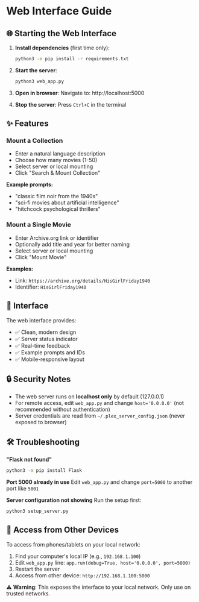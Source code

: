 # Web Interface Guide

## 🌐 Starting the Web Interface

1. **Install dependencies** (first time only):
   ```bash
   python3 -m pip install -r requirements.txt
   ```

2. **Start the server**:
   ```bash
   python3 web_app.py
   ```

3. **Open in browser**:
   Navigate to: http://localhost:5000

4. **Stop the server**:
   Press `Ctrl+C` in the terminal

## ✨ Features

### Mount a Collection
- Enter a natural language description
- Choose how many movies (1-50)
- Select server or local mounting
- Click "Search & Mount Collection"

**Example prompts:**
- "classic film noir from the 1940s"
- "sci-fi movies about artificial intelligence"
- "hitchcock psychological thrillers"

### Mount a Single Movie
- Enter Archive.org link or identifier
- Optionally add title and year for better naming
- Select server or local mounting
- Click "Mount Movie"

**Examples:**
- Link: `https://archive.org/details/HisGirlFriday1940`
- Identifier: `HisGirlFriday1940`

## 🎨 Interface

The web interface provides:
- ✅ Clean, modern design
- ✅ Server status indicator
- ✅ Real-time feedback
- ✅ Example prompts and IDs
- ✅ Mobile-responsive layout

## 🔒 Security Notes

- The web server runs on **localhost only** by default (127.0.0.1)
- For remote access, edit `web_app.py` and change `host='0.0.0.0'` (not recommended without authentication)
- Server credentials are read from `~/.plex_server_config.json` (never exposed to browser)

## 🛠️ Troubleshooting

**"Flask not found"**
```bash
python3 -m pip install Flask
```

**Port 5000 already in use**
Edit `web_app.py` and change `port=5000` to another port like `5001`

**Server configuration not showing**
Run the setup first:
```bash
python3 setup_server.py
```

## 📱 Access from Other Devices

To access from phones/tablets on your local network:

1. Find your computer's local IP (e.g., `192.168.1.100`)
2. Edit `web_app.py` line: `app.run(debug=True, host='0.0.0.0', port=5000)`
3. Restart the server
4. Access from other device: `http://192.168.1.100:5000`

⚠️ **Warning**: This exposes the interface to your local network. Only use on trusted networks.
